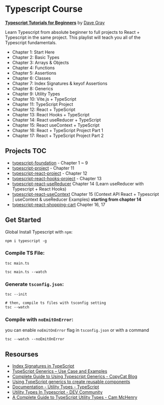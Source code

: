 # Typescript Course

[**Typescript Tutorials for Beginners**](https://www.youtube.com/playlist?list=PL0Zuz27SZ-6NS8GXt5nPrcYpust89zq_b) by [Dave Gray](https://www.youtube.com/@DaveGrayTeachesCode)

Learn Typescript from absolute beginner to full projects to React + Typescript in the same project. This playlist will teach you all of the Typescript fundamentals.

- Chapter 1: Start Here
- Chapter 2: Basic Types
- Chapter 3: Arrays & Objects
- Chapter 4: Functions
- Chapter 5: Assertions
- Chapter 6: Classes
- Chapter 7: Index Signatures & keyof Assertions
- Chapter 8: Generics
- Chapter 9: Utility Types
- Chapter 10: Vite.js + TypeScript
- Chapter 11: TypeScript Project
- Chapter 12: React + TypeScript
- Chapter 13: React Hooks + TypeScript
- Chapter 14: React useReducer + TypeScript
- Chapter 15: React useContext + TypeScript
- Chapter 16: React + TypeScript Project Part 1
- Chapter 17: React + TypeScript Project Part 2

## Projects TOC

- [typescript-foundation](./typescript-foundation) - Chapter 1 ~ 9
- [typescript-project](./typescript-project) - Chapter 11
- [typescript-react-project](./typescript-react-project) - Chapter 12
- [typescript-react-hooks-project](./typescript-react-hooks-project) - Chapter 13
- [typescript-react-useReducer](./typescript-react-useReducer) Chapter 14 (Learn useReducer with Typescript + React Hooks)
- [typescript-react-useContext](./typescript-react-useContext) Chapter 15 (Context API React + Typescript | useContext & useReducer Examples) **starting from chapter 14**
- [typescript-react-shopping-cart](./typescript-react-shopping-cart) Chapter 16, 17

## Get Started

Global Install Typescript with `npm`:

```shell
npm i typescript -g
```

### Compile TS File:

```shell
tsc main.ts

tsc main.ts --watch
```

### Generate `tsconfig.json`:

```shell
tsc --init

# then, compile ts files with tsconfig setting
tsc --watch
```

### Compile with `noEmitOnError`:

you can enable `noEmitOnError` flag in `tsconfig.json` or with a command

```shell
tsc --watch --noEmitOnError
```

## Resourses

- [Index Signatures in TypeScript](https://dmitripavlutin.com/typescript-index-signatures/)
- [TypeScript Generics – Use Case and Examples](https://www.freecodecamp.org/news/typescript-generics-use-case-example/)
- [Complete Guide to Using Typescript Generics - CopyCat Blog](https://www.copycat.dev/blog/typescript-generics/)
- [Using TypeScript generics to create reusable components](https://blog.logrocket.com/using-typescript-generics-create-reusable-components/)
- [Documentation - Utility Types - TypeScript](https://www.typescriptlang.org/docs/handbook/utility-types.html)
- [Utility Types In Typescript - DEV Community](https://dev.to/kalashin1/utility-types-in-typescript-4nfo)
- [A Complete Guide to TypeScript Utility Types - Cam McHenry](https://camchenry.com/blog/typescript-utility-types)
